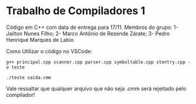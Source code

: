 # Trabalho de Compiladores 1
Código em C++ com data de entrega para 17/11.
Membros do grupo:
1- Jailton Nunes Filho;
2- Marco Antônio de Rezende Zárate;
3- Pedro Henrique Marques de Labio

Como Utilizar o código no VSCode:

```
g++ principal.cpp scanner.cpp parser.cpp symboltable.cpp stentry.cpp -o teste
```

```
./teste saida.cmm
```

Vale ressaltar que qualquer arquivo que não seja .cmm será rejeitado pelo compilador!
